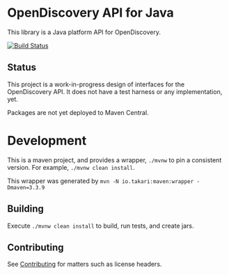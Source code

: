 # OpenDiscovery API for Java

This library is a Java platform API for OpenDiscovery.

[![Build Status](https://travis-ci.org/opendiscovery/opendiscovery-java.svg?branch=master)](https://travis-ci.org/opendiscovery/opendiscovery-java)

## Status

This project is a work-in-progress design of interfaces for the OpenDiscovery API. It does
not have a test harness or any implementation, yet.

Packages are not yet deployed to Maven Central.

# Development

This is a maven project, and provides a wrapper, `./mvnw` to pin a consistent
version. For example, `./mvnw clean install`.

This wrapper was generated by `mvn -N io.takari:maven:wrapper -Dmaven=3.3.9`

## Building

Execute `./mvnw clean install` to build, run tests, and create jars.

## Contributing

See [Contributing](CONTRIBUTING.md) for matters such as license headers.
